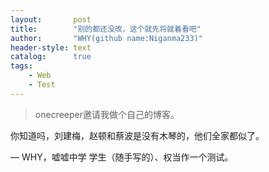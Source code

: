 ```yaml
---
layout:       post
title:        "别的都还没改，这个就先将就着看吧"
author:       "WHY(github name:Niganma233)"
header-style: text
catalog:      true
tags:
    - Web
    - Test
---
```


> onecreeper邀请我做个自己的博客。

你知道吗，刘建梅，赵顿和蔡波是没有木琴的，他们全家都似了。

— WHY，嘘嘘中学 学生（随手写的）、权当作一个测试。
